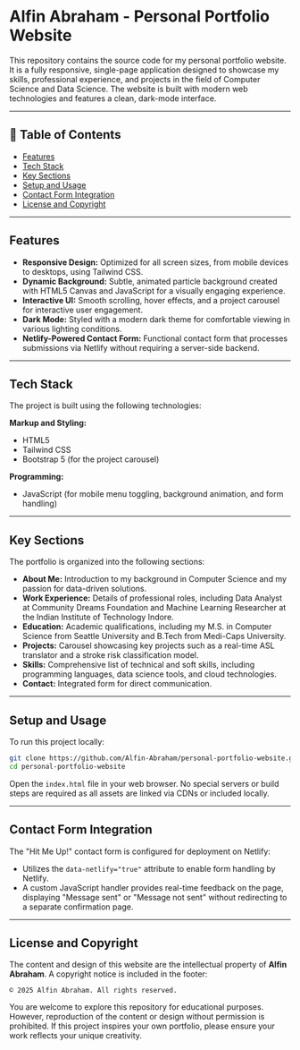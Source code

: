 # Alfin Abraham - Personal Portfolio Website

This repository contains the source code for my personal portfolio website. It is a fully responsive, single-page application designed to showcase my skills, professional experience, and projects in the field of Computer Science and Data Science. The website is built with modern web technologies and features a clean, dark-mode interface.

---

## 📑 Table of Contents
- [Features](#features)
- [Tech Stack](#tech-stack)
- [Key Sections](#key-sections)
- [Setup and Usage](#setup-and-usage)
- [Contact Form Integration](#contact-form-integration)
- [License and Copyright](#license-and-copyright)

---

## Features
- **Responsive Design:** Optimized for all screen sizes, from mobile devices to desktops, using Tailwind CSS.
- **Dynamic Background:** Subtle, animated particle background created with HTML5 Canvas and JavaScript for a visually engaging experience.
- **Interactive UI:** Smooth scrolling, hover effects, and a project carousel for interactive user engagement.
- **Dark Mode:** Styled with a modern dark theme for comfortable viewing in various lighting conditions.
- **Netlify-Powered Contact Form:** Functional contact form that processes submissions via Netlify without requiring a server-side backend.

---

## Tech Stack
The project is built using the following technologies:

**Markup and Styling:**
- HTML5
- Tailwind CSS
- Bootstrap 5 (for the project carousel)

**Programming:**
- JavaScript (for mobile menu toggling, background animation, and form handling)

---

## Key Sections
The portfolio is organized into the following sections:

- **About Me:** Introduction to my background in Computer Science and my passion for data-driven solutions.
- **Work Experience:** Details of professional roles, including Data Analyst at Community Dreams Foundation and Machine Learning Researcher at the Indian Institute of Technology Indore.
- **Education:** Academic qualifications, including my M.S. in Computer Science from Seattle University and B.Tech from Medi-Caps University.
- **Projects:** Carousel showcasing key projects such as a real-time ASL translator and a stroke risk classification model.
- **Skills:** Comprehensive list of technical and soft skills, including programming languages, data science tools, and cloud technologies.
- **Contact:** Integrated form for direct communication.

---

## Setup and Usage
To run this project locally:

```bash
git clone https://github.com/Alfin-Abraham/personal-portfolio-website.git
cd personal-portfolio-website
```

Open the `index.html` file in your web browser. No special servers or build steps are required as all assets are linked via CDNs or included locally.

---

## Contact Form Integration
The "Hit Me Up!" contact form is configured for deployment on Netlify:
- Utilizes the `data-netlify="true"` attribute to enable form handling by Netlify.
- A custom JavaScript handler provides real-time feedback on the page, displaying "Message sent" or "Message not sent" without redirecting to a separate confirmation page.

---

## License and Copyright
The content and design of this website are the intellectual property of **Alfin Abraham**. A copyright notice is included in the footer:

```text
© 2025 Alfin Abraham. All rights reserved.
```

You are welcome to explore this repository for educational purposes. However, reproduction of the content or design without permission is prohibited. If this project inspires your own portfolio, please ensure your work reflects your unique creativity.
